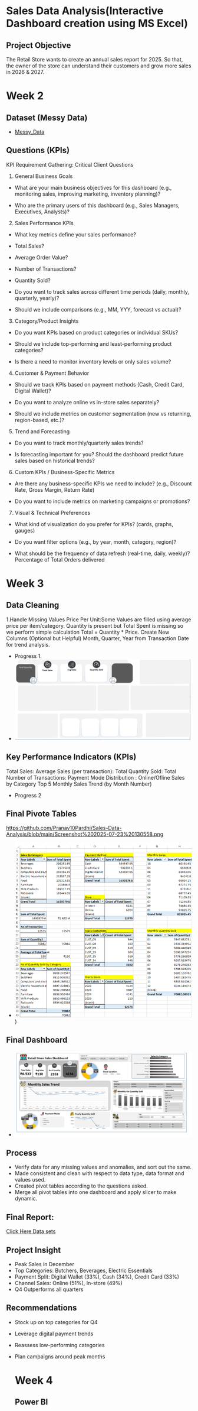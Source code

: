 # Sales Data Analysis(Interactive Dashboard creation using MS Excel)
## Project Objective
The Retail Store wants to create an annual sales report for 2025. So that, the owner of the store can understand their customers and grow more sales in 2026 & 2027.
# Week 2
## Dataset  (Messy Data)   
- <a href="https://github.com/Pranav10Pardhi/Sales-Data-Analysis/blob/main/retail_store_sales%20(1).csv">Messy_Data</a>

## Questions (KPIs)
KPI Requirement Gathering: Critical Client Questions
1. General Business Goals
  - What are your main business objectives for this dashboard (e.g., monitoring sales, improving marketing, inventory planning)?

  - Who are the primary users of this dashboard (e.g., Sales Managers, Executives, Analysts)?

2. Sales Performance KPIs
 - What key metrics define your sales performance?

 - Total Sales?

 - Average Order Value?

 - Number of Transactions?

 - Quantity Sold?

 - Do you want to track sales across different time periods (daily, monthly, quarterly, yearly)?

 - Should we include comparisons (e.g., MM, YYY, forecast vs actual)?

3. Category/Product Insights
 - Do you want KPIs based on product categories or individual SKUs?

 - Should we include top-performing and least-performing product categories?

 - Is there a need to monitor inventory levels or only sales volume?

4. Customer & Payment Behavior
 - Should we track KPIs based on payment methods (Cash, Credit Card, Digital Wallet)?

 - Do you want to analyze online vs in-store sales separately?

 - Should we include metrics on customer segmentation (new vs returning, region-based, etc.)?

5. Trend and Forecasting
 - Do you want to track monthly/quarterly sales trends?

 - Is forecasting important for you? Should the dashboard predict future sales based on historical trends?

6. Custom KPIs / Business-Specific Metrics
 - Are there any business-specific KPIs we need to include? (e.g., Discount Rate, Gross Margin, Return Rate)

 - Do you want to include metrics on marketing campaigns or promotions?

7. Visual & Technical Preferences
 - What kind of visualization do you prefer for KPIs? (cards, graphs, gauges)

 - Do you want filter options (e.g., by year, month, category, region)?

 - What should be the frequency of data refresh (real-time, daily, weekly)?
   Percentage of Total Orders delivered

# Week 3
## Data Cleaning 
1.Handle Missing Values
   Price Per Unit:Some Values are filled using average price per item/category.
   Quantity is present but Total Spent is missing so we perform simple calculation Total = Quantity * Price.
   Create New Columns (Optional but Helpful)
   Month, Quarter, Year from Transaction Date for trend analysis.
- Progress 1.
- ![image alt](https://github.com/Pranav10Pardhi/Sales-Data-Analysis/blob/b98a70e9bd182035afd7f52eb678f5d0cd404bbf/Screenshot%202025-07-22%20105131.png) 
## Key Performance Indicators (KPIs)
Total Sales:
Average Sales (per transaction): 
Total Quantity Sold:
Total Number of Transactions:
Payment Mode Distribution : Online/Ofline
Sales by Category Top 5
Monthly Sales Trend (by Month Number)
- Progress 2
##  Final Pivote Tables
https://github.com/Pranav10Pardhi/Sales-Data-Analysis/blob/main/Screenshot%202025-07-23%20130558.png
- ![image alt](https://github.com/Pranav10Pardhi/Sales-Data-Analysis/blob/main/Screenshot%202025-07-23%20130558.png))
## Final Dashboard
- ![image alt](https://raw.githubusercontent.com/Pranav10Pardhi/Sales-Data-Analysis/037cf0a747aa46eda470698ee7ffd6d785025f2c/Screenshot%202025-07-24%20130708.png)
## Process
- Verify data for any missing values and anomalies, and sort out the same.
- Made consistent and clean with respect to data type, data format and values used.
- Created pivot tables according to the questions asked.
- Merge all pivot tables into one dashboard and apply slicer to make dynamic.
## Final Report:
<a href="https://github.com/Pranav10Pardhi/Sales-Data-Analysis/blob/b42105a74cd3bd1dd6821469fea951e723168a58/Legend%20Final.xlsx">Click Here Data sets</a>

## Project Insight
- Peak Sales in December
- Top Categories: Butchers, Beverages, Electric Essentials
- Payment Split: Digital Wallet (33%), Cash (34%), Credit Card (33%)
- Channel Sales: Online (51%), In-store (49%)
- Q4 Outperforms all quarters

## Recommendations
- Stock up on top categories for Q4

- Leverage digital payment trends

- Reassess low-performing categories

- Plan campaigns around peak months

  # Week 4
  ## Power BI 


